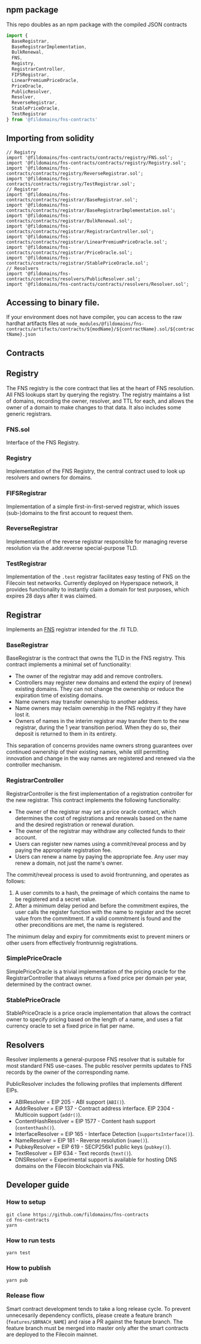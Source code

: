 ## npm package

This repo doubles as an npm package with the compiled JSON contracts

```js
import {
  BaseRegistrar,
  BaseRegistrarImplementation,
  BulkRenewal,
  FNS,
  Registry,
  RegistrarController,
  FIFSRegistrar,
  LinearPremiumPriceOracle,
  PriceOracle,
  PublicResolver,
  Resolver,
  ReverseRegistrar,
  StablePriceOracle,
  TestRegistrar
} from '@fildomains/fns-contracts'
```

## Importing from solidity

```
// Registry
import '@fildomains/fns-contracts/contracts/registry/FNS.sol';
import '@fildomains/fns-contracts/contracts/registry/Registry.sol';
import '@fildomains/fns-contracts/contracts/registry/ReverseRegistrar.sol';
import '@fildomains/fns-contracts/contracts/registry/TestRegistrar.sol';
// Registrar
import '@fildomains/fns-contracts/contracts/registrar/BaseRegistrar.sol';
import '@fildomains/fns-contracts/contracts/registrar/BaseRegistrarImplementation.sol';
import '@fildomains/fns-contracts/contracts/registrar/BulkRenewal.sol';
import '@fildomains/fns-contracts/contracts/registrar/RegistrarController.sol';
import '@fildomains/fns-contracts/contracts/registrar/LinearPremiumPriceOracle.sol';
import '@fildomains/fns-contracts/contracts/registrar/PriceOracle.sol';
import '@fildomains/fns-contracts/contracts/registrar/StablePriceOracle.sol';
// Resolvers
import '@fildomains/fns-contracts/contracts/resolvers/PublicResolver.sol';
import '@fildomains/fns-contracts/contracts/resolvers/Resolver.sol';
```

##  Accessing to binary file.

If your environment does not have compiler, you can access to the raw hardhat artifacts files at `node_modules/@fildomains/fns-contracts/artifacts/contracts/${modName}/${contractName}.sol/${contractName}.json`


## Contracts

## Registry

The FNS registry is the core contract that lies at the heart of FNS resolution. All FNS lookups start by querying the registry. The registry maintains a list of domains, recording the owner, resolver, and TTL for each, and allows the owner of a domain to make changes to that data. It also includes some generic registrars.

### FNS.sol

Interface of the FNS Registry.

### Registry

Implementation of the FNS Registry, the central contract used to look up resolvers and owners for domains.

### FIFSRegistrar

Implementation of a simple first-in-first-served registrar, which issues (sub-)domains to the first account to request them.

### ReverseRegistrar

Implementation of the reverse registrar responsible for managing reverse resolution via the .addr.reverse special-purpose TLD.


### TestRegistrar

Implementation of the `.test` registrar facilitates easy testing of FNS on the Filecoin test networks. Currently deployed on Hyperspace network, it provides functionality to instantly claim a domain for test purposes, which expires 28 days after it was claimed.

## Registrar

Implements an [FNS](https://fildomains.com/) registrar intended for the .fil TLD.

### BaseRegistrar

BaseRegistrar is the contract that owns the TLD in the FNS registry. This contract implements a minimal set of functionality:

 - The owner of the registrar may add and remove controllers.
 - Controllers may register new domains and extend the expiry of (renew) existing domains. They can not change the ownership or reduce the expiration time of existing domains.
 - Name owners may transfer ownership to another address.
 - Name owners may reclaim ownership in the FNS registry if they have lost it.
 - Owners of names in the interim registrar may transfer them to the new registrar, during the 1 year transition period. When they do so, their deposit is returned to them in its entirety.

This separation of concerns provides name owners strong guarantees over continued ownership of their existing names, while still permitting innovation and change in the way names are registered and renewed via the controller mechanism.

### RegistrarController

RegistrarController is the first implementation of a registration controller for the new registrar. This contract implements the following functionality:

 - The owner of the registrar may set a price oracle contract, which determines the cost of registrations and renewals based on the name and the desired registration or renewal duration.
 - The owner of the registrar may withdraw any collected funds to their account.
 - Users can register new names using a commit/reveal process and by paying the appropriate registration fee.
 - Users can renew a name by paying the appropriate fee. Any user may renew a domain, not just the name's owner.

The commit/reveal process is used to avoid frontrunning, and operates as follows:

 1. A user commits to a hash, the preimage of which contains the name to be registered and a secret value.
 2. After a minimum delay period and before the commitment expires, the user calls the register function with the name to register and the secret value from the commitment. If a valid commitment is found and the other preconditions are met, the name is registered.

The minimum delay and expiry for commitments exist to prevent miners or other users from effectively frontrunnig registrations.

### SimplePriceOracle

SimplePriceOracle is a trivial implementation of the pricing oracle for the RegistrarController that always returns a fixed price per domain per year, determined by the contract owner.

### StablePriceOracle

StablePriceOracle is a price oracle implementation that allows the contract owner to specify pricing based on the length of a name, and uses a fiat currency oracle to set a fixed price in fiat per name.

## Resolvers

Resolver implements a general-purpose FNS resolver that is suitable for most standard FNS use-cases. The public resolver permits updates to FNS records by the owner of the corresponding name.

PublicResolver includes the following profiles that implements different EIPs.

- ABIResolver = EIP 205 - ABI support (`ABI()`).
- AddrResolver = EIP 137 - Contract address interface. EIP 2304 - Multicoin support (`addr()`).
- ContentHashResolver = EIP 1577 - Content hash support (`contenthash()`).
- InterfaceResolver = EIP 165 - Interface Detection (`supportsInterface()`).
- NameResolver = EIP 181 - Reverse resolution (`name()`).
- PubkeyResolver = EIP 619 - SECP256k1 public keys (`pubkey()`).
- TextResolver = EIP 634 - Text records (`text()`).
- DNSResolver = Experimental support is available for hosting DNS domains on the Filecoin blockchain via FNS.

## Developer guide

### How to setup

```
git clone https://github.com/fildomains/fns-contracts
cd fns-contracts
yarn
```

### How to run tests

```
yarn test
```

### How to publish

```
yarn pub
```

### Release flow

Smart contract development tends to take a long release cycle. To prevent unnecesarily dependency conflicts, please create a feature branch (`features/$BRNACH_NAME`) and raise a PR against the feature branch. The feature branch must be merged into master only after the smart contracts are deployed to the Filecoin mainnet.
